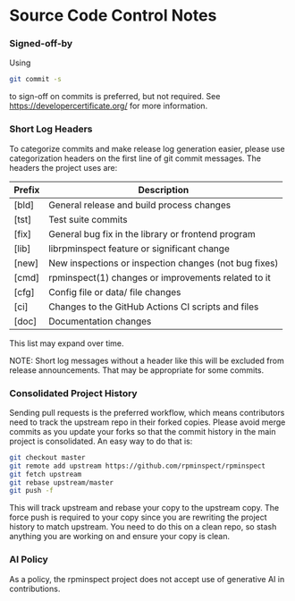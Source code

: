 # Source Code Control Notes

### Signed-off-by

Using

```sh
git commit -s
```

to sign-off on commits is preferred, but not required.  See
https://developercertificate.org/ for more information.

### Short Log Headers

To categorize commits and make release log generation easier, please
use categorization headers on the first line of git commit messages.
The headers the project uses are:

| Prefix | Description |
| ------ | ----------- |
| [bld]  | General release and build process changes |
| [tst]  | Test suite commits |
| [fix]  | General bug fix in the library or frontend program |
| [lib]  | librpminspect feature or significant change |
| [new]  | New inspections or inspection changes (not bug fixes) |
| [cmd]  | rpminspect(1) changes or improvements related to it |
| [cfg]  | Config file or data/ file changes |
| [ci]   | Changes to the GitHub Actions CI scripts and files |
| [doc]  | Documentation changes |

This list may expand over time.

NOTE: Short log messages without a header like this will be excluded
from release announcements.  That may be appropriate for some commits.

### Consolidated Project History

Sending pull requests is the preferred workflow, which means
contributors need to track the upstream repo in their forked copies.
Please avoid merge commits as you update your forks so that the commit
history in the main project is consolidated.  An easy way to do that
is:

```sh
git checkout master
git remote add upstream https://github.com/rpminspect/rpminspect
git fetch upstream
git rebase upstream/master
git push -f
```

This will track upstream and rebase your copy to the upstream copy.
The force push is required to your copy since you are rewriting the
project history to match upstream.  You need to do this on a clean
repo, so stash anything you are working on and ensure your copy is
clean.

### AI Policy

As a policy, the rpminspect project does not accept use of generative
AI in contributions.

